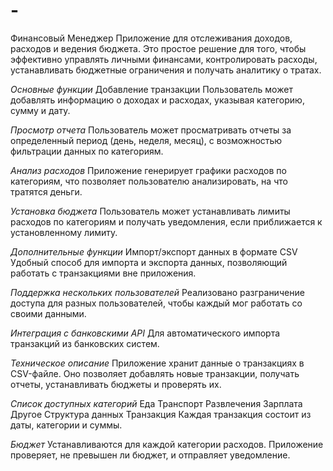 # -
Финансовый Менеджер
Приложение для отслеживания доходов, расходов и ведения бюджета. Это простое решение для того, чтобы эффективно управлять личными финансами, контролировать расходы, устанавливать бюджетные ограничения и получать аналитику о тратах.

*Основные функции*
Добавление транзакции
Пользователь может добавлять информацию о доходах и расходах, указывая категорию, сумму и дату.

*Просмотр отчета*
Пользователь может просматривать отчеты за определенный период (день, неделя, месяц), с возможностью фильтрации данных по категориям.

*Анализ расходов*
Приложение генерирует графики расходов по категориям, что позволяет пользователю анализировать, на что тратятся деньги.

*Установка бюджета*
Пользователь может устанавливать лимиты расходов по категориям и получать уведомления, если приближается к установленному лимиту.

*Дополнительные функции*
Импорт/экспорт данных в формате CSV
Удобный способ для импорта и экспорта данных, позволяющий работать с транзакциями вне приложения.

*Поддержка нескольких пользователей*
Реализовано разграничение доступа для разных пользователей, чтобы каждый мог работать со своими данными.

*Интеграция с банковскими API*
Для автоматического импорта транзакций из банковских систем.

*Техническое описание*
Приложение хранит данные о транзакциях в CSV-файле. Оно позволяет добавлять новые транзакции, получать отчеты, устанавливать бюджеты и проверять их.

*Список доступных категорий*
Еда
Транспорт
Развлечения
Зарплата
Другое
Структура данных
Транзакция
Каждая транзакция состоит из даты, категории и суммы.

*Бюджет*
Устанавливаются для каждой категории расходов. Приложение проверяет, не превышен ли бюджет, и отправляет уведомление.
